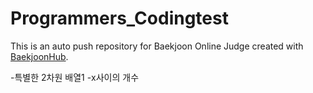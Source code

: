 # Programmers_Codingtest
This is an auto push repository for Baekjoon Online Judge created with [BaekjoonHub](https://github.com/BaekjoonHub/BaekjoonHub).


-특별한 2차원 배열1
-x사이의 개수

